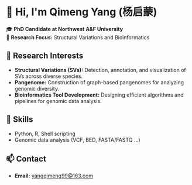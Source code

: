 # 👋 Hi, I'm Qimeng Yang (杨启蒙)

🎓 **PhD Candidate at Northwest A&F University**  
📍 **Research Focus:** Structural Variations and Bioinformatics

## 🔬 Research Interests
- **Structural Variations (SVs):** Detection, annotation, and visualization of SVs across diverse species.
- **Pangenome:** Construction of graph-based pangenomes for analyzing genomic diversity.
- **Bioinformatics Tool Development:** Designing efficient algorithms and pipelines for genomic data analysis.

## 🌟 Skills
- Python, R, Shell scripting
- Genomic data analysis (VCF, BED, FASTA/FASTQ ...)

## 📫 Contact
- **Email:** yangqimeng99@163.com
